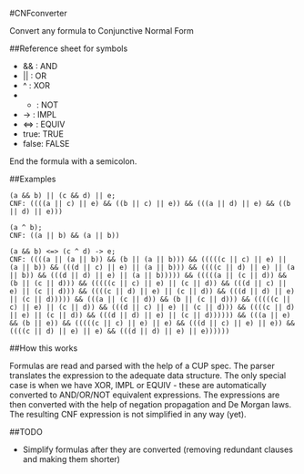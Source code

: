 #CNFconverter

Convert any formula to Conjunctive Normal Form 

##Reference sheet for symbols

* && : AND
* || : OR
* ^ : XOR
* - : NOT
* -> : IMPL
* <=> : EQUIV
* true: TRUE
* false: FALSE

End the formula with a semicolon.

##Examples

```
(a && b) || (c && d) || e;
CNF: ((((a || c) || e) && ((b || c) || e)) && (((a || d) || e) && ((b || d) || e)))
```

```
(a ^ b);
CNF: ((a || b) && (a || b))
```

```
(a && b) <=> (c ^ d) -> e;
CNF: ((((a || (a || b)) && (b || (a || b))) && (((((c || c) || e) || (a || b)) && (((d || c) || e) || (a || b))) && ((((c || d) || e) || (a || b)) && (((d || d) || e) || (a || b))))) && (((((a || (c || d)) && (b || (c || d))) && (((((c || c) || e) || (c || d)) && (((d || c) || e) || (c || d))) && ((((c || d) || e) || (c || d)) && (((d || d) || e) || (c || d))))) && (((a || (c || d)) && (b || (c || d))) && (((((c || c) || e) || (c || d)) && (((d || c) || e) || (c || d))) && ((((c || d) || e) || (c || d)) && (((d || d) || e) || (c || d)))))) && (((a || e) && (b || e)) && (((((c || c) || e) || e) && (((d || c) || e) || e)) && ((((c || d) || e) || e) && (((d || d) || e) || e))))))
```

##How this works

Formulas are read and parsed with the help of a CUP spec. The parser translates the expression to the adequate data structure. The only special case is when we have XOR, IMPL or EQUIV - these are automatically converted to AND/OR/NOT equivalent expressions. The expressions are then converted with the help of negation propagation and De Morgan laws. The resulting CNF expression is not simplified in any way (yet).

##TODO

* Simplify formulas after they are converted (removing redundant clauses and making them shorter)
